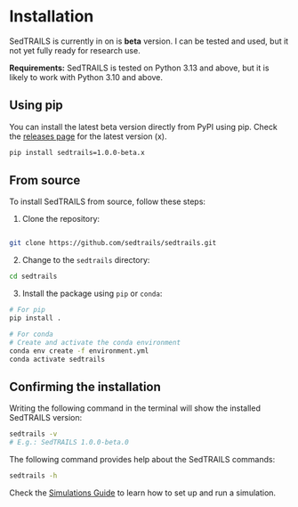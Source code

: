 # Installation

 SedTRAILS is currently in on is **beta** version. I can be tested and used, but it not yet fully ready for research use.

**Requirements:**
SedTRAILS is tested on Python 3.13 and above, but it is likely to work with Python 3.10 and above.


## Using pip 
You can install the latest beta version directly from PyPI using pip. Check the [releases page](https://pypi.org/project/sedtrails/#history) for the latest version (x).

```bash
pip install sedtrails=1.0.0-beta.x
```

## From source
To install SedTRAILS from source, follow these steps:

1. Clone the repository:
```bash

git clone https://github.com/sedtrails/sedtrails.git
```

2. Change to the `sedtrails` directory:
```bash
cd sedtrails
```

3. Install the package using `pip` or `conda`:

```bash
# For pip
pip install .
```

```bash
# For conda
# Create and activate the conda environment
conda env create -f environment.yml
conda activate sedtrails
```

## Confirming the installation

Writing the following command in the terminal will show the installed SedTRAILS version:
```bash
sedtrails -v
# E.g.: SedTRAILS 1.0.0-beta.0
```

The following command provides help about the SedTRAILS commands:
```bash
sedtrails -h

```

Check the [Simulations Guide](./simulations.md) to learn how to set up and run a simulation.

